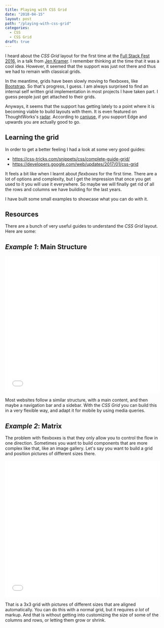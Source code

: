 ```yaml
---
title: Playing with CSS Grid
date: "2018-04-15"
layout: post
path: "/playing-with-css-grid"
categories:
  - CSS
  - CSS Grid
draft: true
---
```


I heard about the _CSS Grid_ layout for the first time at the [Full Stack Fest 2016](https://2016.fullstackfest.com/), in a talk from [Jen Kramer](http://www.jenkramer.org/). I remember thinking at the time that it was a cool idea. However, it seemed that the support was just not there and thus we had to remain with classical grids.

In the meantime, grids have been slowly moving to flexboxes, like [Bootstrap](https://getbootstrap.com/). So that's progress, I guess. I am always surprised to find an internal self written grid implementation in most projects I have taken part. I guess people just get attached to their grids.

Anyways, it seems that the support has getting lately to a point where it is becoming viable to build layouts with them. It is even featured on ThoughtWorks's [radar](https://www.thoughtworks.com/radar/languages-and-frameworks/css-grid-layout). According to [caniuse](https://caniuse.com/#feat=css-grid), if you support Edge and upwards you are actually good to go.

## Learning the grid

In order to get a better feeling I had a look at some very good guides:

- https://css-tricks.com/snippets/css/complete-guide-grid/
- https://developers.google.com/web/updates/2017/01/css-grid

It feels a bit like when I learnt about _flexboxes_ for the first time. There are a lot of options and complexity, but I get the impression that once you get used to it you will use it everywhere. So maybe we will finally get rid of all the rows and columns we have building for the last years.

I have built some small examples to showcase what you can do with it.


## Resources

There are a bunch of very useful guides to understand the _CSS Grid_ layout. Here are some:

## _Example 1_: Main Structure

<iframe height='445' scrolling='no' title='Main + Sidebar layout' src='//codepen.io/sirech/embed/wmLbby/?height=365&theme-id=0&default-tab=result&embed-version=2' frameborder='no' allowtransparency='true' allowfullscreen='true' style='width: 100%;'>See the Pen <a href='https://codepen.io/sirech/pen/wmLbby/'>Main + Sidebar layout</a> by Mario Fernández (<a href='https://codepen.io/sirech'>@sirech</a>) on <a href='https://codepen.io'>CodePen</a>.
</iframe>

Most websites follow a similar structure, with a main content, and then maybe a navigation bar and a sidebar. With the _CSS Grid_ you can build this in a very flexible way, and adapt it for mobile by using media queries.

## _Example 2_: Matrix

The problem with flexboxes is that they only allow you to control the flow in one direction. Sometimes you want to build components that are more complex like that, like an image gallery. Let's say you want to build a grid and position pictures of different sizes there.

<iframe height='445' scrolling='no' title='3 by 3 Grid' src='//codepen.io/sirech/embed/mxZYQR/?height=438&theme-id=0&default-tab=result&embed-version=2' frameborder='no' allowtransparency='true' allowfullscreen='true' style='width: 100%;'>See the Pen <a href='https://codepen.io/sirech/pen/mxZYQR/'>3 by 3 Grid</a> by Mario Fernández (<a href='https://codepen.io/sirech'>@sirech</a>) on <a href='https://codepen.io'>CodePen</a>.
</iframe>

That is a 3x3 grid with pictures of different sizes that are aligned automatically. You can do this with a normal grid, but it requires _a lot_ of markup. And that is without getting into customizing the size of some of the columns and rows, or letting them grow or shrink.



